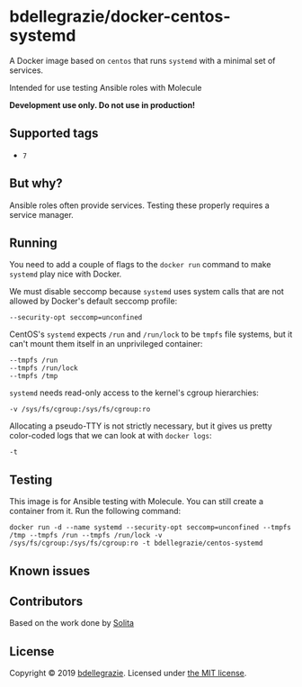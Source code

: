 # bdellegrazie/docker-centos-systemd

A Docker image based on `centos` that runs `systemd` with a minimal set of
services.

Intended for use testing Ansible roles with Molecule

**Development use only. Do not use in production!**

## Supported tags

* `7`

## But why?

Ansible roles often provide services. Testing these properly requires a service manager.

## Running

You need to add a couple of flags to the `docker run` command to make `systemd`
play nice with Docker.

We must disable seccomp because `systemd` uses system calls that are not
allowed by Docker's default seccomp profile:

    --security-opt seccomp=unconfined

CentOS's `systemd` expects `/run` and `/run/lock` to be `tmpfs` file systems,
but it can't mount them itself in an unprivileged container:

    --tmpfs /run
    --tmpfs /run/lock
    --tmpfs /tmp

`systemd` needs read-only access to the kernel's cgroup hierarchies:

    -v /sys/fs/cgroup:/sys/fs/cgroup:ro

Allocating a pseudo-TTY is not strictly necessary, but it gives us pretty
color-coded logs that we can look at with `docker logs`:

    -t

## Testing

This image is for Ansible testing with Molecule. You can still create a container from it. Run the following command:

    docker run -d --name systemd --security-opt seccomp=unconfined --tmpfs /tmp --tmpfs /run --tmpfs /run/lock -v /sys/fs/cgroup:/sys/fs/cgroup:ro -t bdellegrazie/centos-systemd

## Known issues

## Contributors

Based on the work done by [Solita](https://github.com/solita/docker-systemd/)

## License

Copyright © 2019 [bdellegrazie](https://github.com/bdellegrazie). Licensed under [the MIT license](https://github.com/docker-centos-systemd/blob/master/LICENSE).
